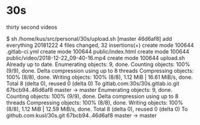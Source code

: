 # 30s
thirty second videos

$ sh /home/kus/src/personal/30s/upload.sh 
[master 46d6af8] add everything 20181222
 4 files changed, 32 insertions(+)
 create mode 100644 .gitlab-ci.yml
 create mode 100644 public/index.html
 create mode 100644 public/video/2018-12-22_09-40-16.mp4
 create mode 100644 upload.sh
Already up to date.
Enumerating objects: 9, done.
Counting objects: 100% (9/9), done.
Delta compression using up to 8 threads
Compressing objects: 100% (8/8), done.
Writing objects: 100% (8/8), 1.12 MiB | 16.61 MiB/s, done.
Total 8 (delta 0), reused 0 (delta 0)
To gitlab.com:30s/30s.gitlab.io.git
   67bcb94..46d6af8  master -> master
Enumerating objects: 9, done.
Counting objects: 100% (9/9), done.
Delta compression using up to 8 threads
Compressing objects: 100% (8/8), done.
Writing objects: 100% (8/8), 1.12 MiB | 12.59 MiB/s, done.
Total 8 (delta 0), reused 0 (delta 0)
To github.com:kusl/30s.git
   67bcb94..46d6af8  master -> master